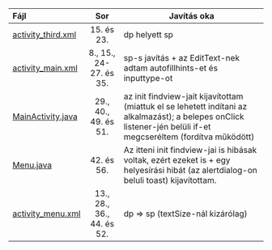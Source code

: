 | Fájl                                                                                                                                  |            Sor            | Javítás oka                                                                                                                                                       |
| :------------------------------------------------------------------------------------------------------------------------------------ | :-----------------------: | ----------------------------------------------------------------------------------------------------------------------------------------------------------------- |
| [activity_third.xml](https://github.com/pivarcsi-gergely/petrik-14-android-Debugging/commit/dab21ab096f6664fcccea5fd14a577b19cfe15dd) |        15. és 23.         | dp helyett sp                                                                                                                                                     |
| [activity_main.xml](https://github.com/pivarcsi-gergely/petrik-14-android-Debugging/commit/fbd14722ab4d11aab90b03a2b59a509e1ffe54f8)  |  8., 15., 24-27. és 35.   | sp-s javítás + az EditText-nek adtam autofillhints-et és inputtype-ot                                                                                             |
| [MainActivity.java](https://github.com/pivarcsi-gergely/petrik-14-android-Debugging/commit/5dffa0eb3cff0d12e9a5e271647523576a1f2cda)  |   29., 40., 49. és 51.    | az init findview-jait kijavítottam (miattuk el se lehetett indítani az alkalmazást); a belepes onClick listener-jén belüli if-et megcseréltem (fordítva működött) |
| [Menu.java](https://github.com/pivarcsi-gergely/petrik-14-android-Debugging/commit/5d33d6db13f5451e5065253cc394f5489bbfe622)          |        42. és 56.         | Az itteni init findview-jai is hibásak voltak, ezért ezeket is + egy helyesírási hibát (az alertdialog-on beluli toast) kijavítottam.                             |
| [activity_menu.xml](https://github.com/pivarcsi-gergely/petrik-14-android-Debugging/commit/5d33d6db13f5451e5065253cc394f5489bbfe622)  | 13., 28., 36., 44. és 52. | dp => sp (textSize-nál kizárólag)                                                                                                                                 |

